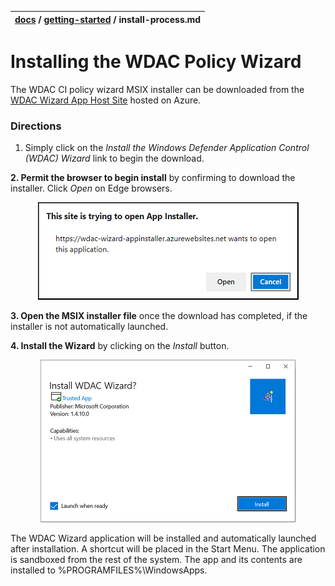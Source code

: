 | [docs](..)  / [getting-started](.) / install-process.md
|:---|

# Installing the WDAC Policy Wizard

The WDAC CI policy wizard MSIX installer can be downloaded from the [WDAC Wizard App Host Site](https://bit.ly/3koHwYs) hosted on Azure. 

### Directions

  1. Simply click on the _Install the Windows Defender Application Control (WDAC) Wizard_ link to begin the download. 

**2. Permit the browser to begin install** by confirming to download the installer. Click _Open_ on Edge browsers. 

<div style="text-align:center"><img src="../imgs/download-instructions-1.png" /></div>

**3. Open the MSIX installer file** once the download has completed, if the installer is not automatically launched. 

**4. Install the Wizard** by clicking on the _Install_ button. 

<div style="text-align:center"><img src="../imgs/download-instructions-2.png" /></div>


The WDAC Wizard application will be installed and automatically launched after installation. A shortcut will be placed in the Start Menu. The application is sandboxed from the rest of the system. The app and its contents are installed to %PROGRAMFILES%\WindowsApps\.
